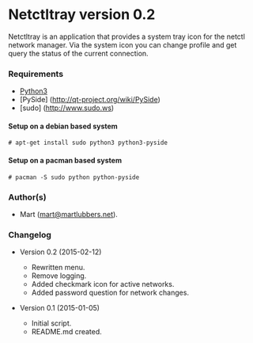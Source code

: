 Netctltray version 0.2
======================
Netctltray is an application that provides a system tray icon for the netctl
network manager. Via the system icon you can change profile and get query the
status of the current connection.

### Requirements
- [Python3](http://www.python.org/downloads/)
- [PySide] (http://qt-project.org/wiki/PySide)
- [sudo] (http://www.sudo.ws)

#### Setup on a debian based system

	# apt-get install sudo python3 python3-pyside

#### Setup on a pacman based system

	# pacman -S sudo python python-pyside

### Author(s)
-	Mart (mart@martlubbers.net).

### Changelog
- Version 0.2 (2015-02-12)

	- Rewritten menu.
	- Remove logging.
	- Added checkmark icon for active networks.
	- Added password question for network changes.

- Version 0.1 (2015-01-05)

	- Initial script.
	- README.md created.
